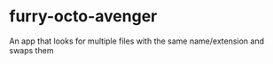 # furry-octo-avenger
An app that looks for multiple files with the same name/extension and swaps them
